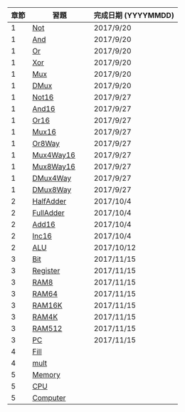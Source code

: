 章節 | 習題                                   | 完成日期 (YYYYMMDD)
-----|----------------------------------------|---------------------
1    | [Not](01/Not.hdl)                      |2017/9/20  
1    | [And](01/And.hdl)                      |2017/9/20 
1    | [Or](01/Or.hdl)                        |2017/9/20 
1    | [Xor](01/Xor.hdl)                      |2017/9/20 
1    | [Mux](01/Mux.hdl)                      |2017/9/20 
1    | [DMux](01/DMux.hdl)                    |2017/9/20 
1    | [Not16](01/Not16.hdl)                  |2017/9/27
1    | [And16](01/And16.hdl)                  |2017/9/27
1    | [Or16](01/Or16.hdl)                    |2017/9/27
1    | [Mux16](01/Mux16.hdl)                  |2017/9/27
1    | [Or8Way](01/Or8Way.hdl)                |2017/9/27
1    | [Mux4Way16](01/Mux4Way16.hdl)          |2017/9/27
1    | [Mux8Way16](01/Mux8Way16.hdl)          |2017/9/27
1    | [DMux4Way](01/DMux4Way.hdl)            |2017/9/27
1    | [DMux8Way](01/DMux8Way.hdl)            |2017/9/27
2    | [HalfAdder](02/HalfAdder.hdl)          |2017/10/4
2    | [FullAdder](02/FullAdder.hdl)          |2017/10/4
2    | [Add16](02/Add16.hdl)                  |2017/10/4
2    | [Inc16](02/Inc16.hdl)                  |2017/10/4
2    | [ALU](02/ALU.hdl)                      |2017/10/12
3    | [Bit](03/a/Bit.hdl)                    |2017/11/15
3    | [Register](03/a/Register.hdl)          |2017/11/15
3    | [RAM8](03/a/RAM8.hdl)                  |2017/11/15
3    | [RAM64](03/a/RAM64.hdl)                |2017/11/15
3    | [RAM16K](03/b/RAM16K.hdl)              |2017/11/15
3    | [RAM4K](03/b/RAM4K.hdl)                |2017/11/15
3    | [RAM512](03/b/RAM512.hdl)              |2017/11/15
3    | [PC](03/a/PC.hdl)                      |2017/11/15
4    | [Fill](04/fill/Fill.asm)               |
4    | [mult](04/mult/mult.asm)               |
5    | [Memory](05/Memory.hdl)                |
5    | [CPU](05/CPU.hdl)                      |
5    | [Computer](05/Computer.hdl)            |
